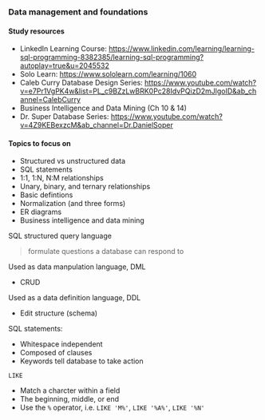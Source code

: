 ### Data management and foundations

#### Study resources

- LinkedIn Learning Course: https://www.linkedin.com/learning/learning-sql-programming-8382385/learning-sql-programming?autoplay=true&u=2045532
- Solo Learn: https://www.sololearn.com/learning/1060
- Caleb Curry Database Design Series: https://www.youtube.com/watch?v=e7Pr1VgPK4w&list=PL_c9BZzLwBRK0Pc28IdvPQizD2mJlgoID&ab_channel=CalebCurry
- Business Intelligence and Data Mining (Ch 10 & 14)
- Dr. Super Database Series: https://www.youtube.com/watch?v=4Z9KEBexzcM&ab_channel=Dr.DanielSoper

#### Topics to focus on

- Structured vs unstructured data
- SQL statements
- 1:1, 1:N, N:M relationships
- Unary, binary, and ternary relationships
- Basic defintions
- Normalization (and three forms)
- ER diagrams
- Business intelligence and data mining

SQL structured query language
> formulate questions a database can respond to

Used as data manpulation language, DML
- CRUD

Used as a data definition language, DDL
- Edit structure (schema)

SQL statements:
- Whitespace independent
- Composed of clauses
- Keywords tell database to take action

`LIKE`
- Match a charcter within a field
- The beginning, middle, or end
- Use the `%` operator, i.e. `LIKE 'M%'`, `LIKE '%A%'`, `LIKE '%N'`

